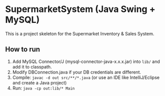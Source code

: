 # SupermarketSystem (Java Swing + MySQL)
This is a project skeleton for the Supermarket Inventory & Sales System.
## How to run
1. Add MySQL Connector/J (mysql-connector-java-x.x.x.jar) into `lib/` and add it to classpath.
2. Modify DBConnection.java if your DB credentials are different.
3. Compile: `javac -d out src/**/*.java` (or use an IDE like IntelliJ/Eclipse and create a Java project)
4. Run: `java -cp out:lib/* Main`
